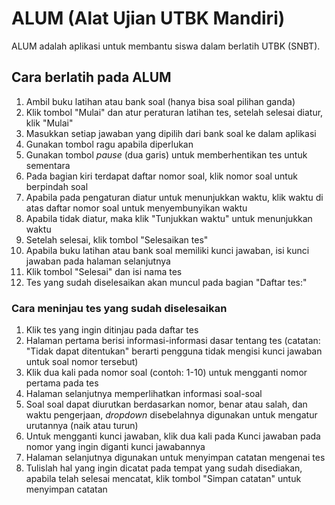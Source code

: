 # ALUM (Alat Ujian UTBK Mandiri)

ALUM adalah aplikasi untuk membantu siswa dalam berlatih UTBK (SNBT).

## Cara berlatih pada ALUM
1. Ambil buku latihan atau bank soal (hanya bisa soal pilihan ganda)
2. Klik tombol "Mulai" dan atur peraturan latihan tes, setelah selesai diatur, klik "Mulai"
3. Masukkan setiap jawaban yang dipilih dari bank soal ke dalam aplikasi
4. Gunakan tombol ragu apabila diperlukan
5. Gunakan tombol _pause_ (dua garis) untuk memberhentikan tes untuk sementara
6. Pada bagian kiri terdapat daftar nomor soal, klik nomor soal untuk berpindah soal
7. Apabila pada pengaturan diatur untuk menunjukkan waktu, klik waktu di atas daftar nomor soal untuk menyembunyikan waktu
8. Apabila tidak diatur, maka klik "Tunjukkan waktu" untuk menunjukkan waktu
9. Setelah selesai, klik tombol "Selesaikan tes"
10. Apabila buku latihan atau bank soal memiliki kunci jawaban, isi kunci jawaban pada halaman selanjutnya
11. Klik tombol "Selesai" dan isi nama tes
12. Tes yang sudah diselesaikan akan muncul pada bagian "Daftar tes:"

### Cara meninjau tes yang sudah diselesaikan
1. Klik tes yang ingin ditinjau pada daftar tes
2. Halaman pertama berisi informasi-informasi dasar tentang tes (catatan: "Tidak dapat ditentukan" berarti pengguna tidak mengisi kunci jawaban untuk soal nomor tersebut)
3. Klik dua kali pada nomor soal (contoh: 1-10) untuk mengganti nomor pertama pada tes
4. Halaman selanjutnya memperlihatkan informasi soal-soal
5. Soal soal dapat diurutkan berdasarkan nomor, benar atau salah, dan waktu pengerjaan, _dropdown_ disebelahnya digunakan untuk mengatur urutannya (naik atau turun)
6. Untuk mengganti kunci jawaban, klik dua kali pada Kunci jawaban pada nomor yang ingin diganti kunci jawabannya
7. Halaman selanjutnya digunakan untuk menyimpan catatan mengenai tes
8. Tulislah hal yang ingin dicatat pada tempat yang sudah disediakan, apabila telah selesai mencatat, klik tombol "Simpan catatan" untuk menyimpan catatan

